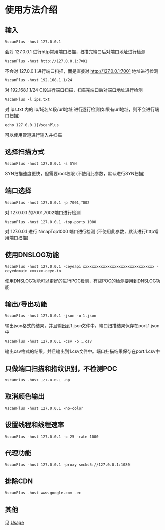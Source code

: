 # 使用方法介绍

## 输入

```shell    
VscanPlus -host 127.0.0.1
```
会对 127.0.0.1 进行http常用端口扫描，扫描完端口后对端口地址进行检测

```shell    
VscanPlus -host http://127.0.0.1:7001
```
不会对 127.0.0.1 进行端口扫描，而是直接对 http://127.0.0.1:7001 地址进行检测

```shell    
VscanPlus -host 192.168.1.1/24
```
对 192.168.1.1/24 C段进行端口扫描，扫描完端口后对端口地址进行检测

```shell    
VscanPlus -l ips.txt
```
对 ips.txt 内的 ip/域名/c段/url地址 进行逐行检测(如果有url地址，则不会进行端口扫描)


```shell    
echo 127.0.0.1|VscanPlus
```
可以使用管道进行输入并扫描

## 选择扫描方式

```shell    
VscanPlus -host 127.0.0.1 -s SYN
```
SYN扫描速度更快，但需要root权限 (不使用此参数，默认进行SYN扫描)


## 端口选择

```shell    
VscanPlus -host 127.0.0.1 -p 7001,7002
```
对 127.0.0.1 的7001,7002端口进行检测

```shell    
VscanPlus -host 127.0.0.1 -top-ports 1000
```
对 127.0.0.1 进行 NmapTop1000 端口进行检测 (不使用此参数，默认进行http常用端口扫描)




## 使用DNSLOG功能

```shell    
VscanPlus -host 127.0.0.1 -ceyeapi xxxxxxxxxxxxxxxxxxxxxxxxxxxxxxxx -ceyedomain xxxxxx.ceye.io
```
使用DNSLOG功能可以更好的进行POC检测，有些POC的检测要用到DNSLOG功能

## 输出/导出功能

```shell    
VscanPlus -host 127.0.0.1 -json -o 1.json
```
输出json格式的结果，并且输出到1.json文件中。端口扫描结果保存在port.1.json中


```shell    
VscanPlus -host 127.0.0.1 -csv -o 1.csv
```
输出csv格式的结果，并且输出到1.csv文件中。端口扫描结果保存在port.1.csv中


## 只做端口扫描和指纹识别，不检测POC

```shell
VscanPlus -host 127.0.0.1 -np
```

## 取消颜色输出

```shell    
VscanPlus -host 127.0.0.1 -no-color
```

## 设置线程和线程速率

```shell    
VscanPlus -host 127.0.0.1 -c 25 -rate 1000
```

## 代理功能

```shell    
VscanPlus -host 127.0.0.1 -proxy socks5://127.0.0.1:1080
```

## 排除CDN

```shell    
VscanPlus -host www.google.com -ec
```

## 其他

见 [Usage](/static/usage.md)
